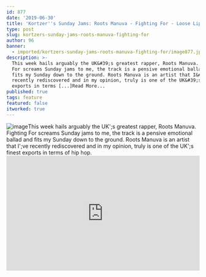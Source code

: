 ```yaml
---
id: 877
date: '2019-06-30'
title: 'Kortzer''s Sunday Jams: Roots Manuva - Fighting For - Loose Lips'
type: post
slug: kortzers-sunday-jams-roots-manuva-fighting-for
author: 96
banner:
  - imported/kortzers-sunday-jams-roots-manuva-fighting-for/image877.jpeg
description: >-
  This week hails arguably the UK&#39;s greatest rapper, Roots Manuva. Fighting
  For screams Sunday jams to me, the track is a pensive emotional ballad and
  fits my Sunday down to the ground. Roots Manuva is an artist that I&#39;ve
  recently rediscovered and in my opinion, truly is one of the UK&#39;s finest
  exports in terms [...]Read More...
published: true
tags: feature
featured: false
itworked: true
---
```

![image](../imported/kortzers-sunday-jams-roots-manuva-fighting-for/image877.jpeg)This week hails arguably the UK';s greatest rapper, Roots Manuva. Fighting For screams Sunday jams to me, the track is a pensive emotional ballad and fits my Sunday down to the ground. Roots Manuva is an artist that I';ve recently rediscovered and in my opinion, truly is one of the UK';s finest exports in terms of hip hop.<iframe width='100%' height='300' scrolling='no' frameborder='no' allow='autoplay' src='http://www.youtube.com/embed/1ljKtZJo-vc?wmode=opaque'></iframe>